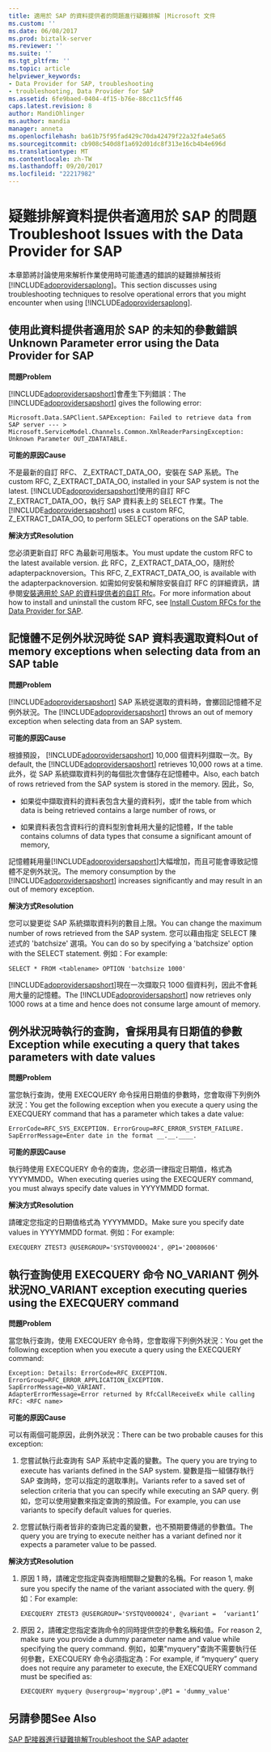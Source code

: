 ```yaml
---
title: 適用於 SAP 的資料提供者的問題進行疑難排解 |Microsoft 文件
ms.custom: ''
ms.date: 06/08/2017
ms.prod: biztalk-server
ms.reviewer: ''
ms.suite: ''
ms.tgt_pltfrm: ''
ms.topic: article
helpviewer_keywords:
- Data Provider for SAP, troubleshooting
- troubleshooting, Data Provider for SAP
ms.assetid: 6fe9baed-0404-4f15-b76e-88cc11c5ff46
caps.latest.revision: 8
author: MandiOhlinger
ms.author: mandia
manager: anneta
ms.openlocfilehash: ba61b75f95fad429c70da42479f22a32fa4e5a65
ms.sourcegitcommit: cb908c540d8f1a692d01dc8f313e16cb4b4e696d
ms.translationtype: MT
ms.contentlocale: zh-TW
ms.lasthandoff: 09/20/2017
ms.locfileid: "22217982"
---
```

# <a name="troubleshoot-issues-with-the-data-provider-for-sap"></a><span data-ttu-id="74f52-102">疑難排解資料提供者適用於 SAP 的問題</span><span class="sxs-lookup"><span data-stu-id="74f52-102">Troubleshoot Issues with the Data Provider for SAP</span></span>
<span data-ttu-id="74f52-103">本章節將討論使用來解析作業使用時可能遭遇的錯誤的疑難排解技術[!INCLUDE[adoprovidersaplong](../../includes/adoprovidersaplong-md.md)]。</span><span class="sxs-lookup"><span data-stu-id="74f52-103">This section discusses using troubleshooting techniques to resolve operational errors that you might encounter when using [!INCLUDE[adoprovidersaplong](../../includes/adoprovidersaplong-md.md)].</span></span>  
  
##  <a name="BKMK_SAPUnknownParam"></a><span data-ttu-id="74f52-104">使用此資料提供者適用於 SAP 的未知的參數錯誤</span><span class="sxs-lookup"><span data-stu-id="74f52-104">Unknown Parameter error using the Data Provider for SAP</span></span>  
 <span data-ttu-id="74f52-105">**問題**</span><span class="sxs-lookup"><span data-stu-id="74f52-105">**Problem**</span></span>  
  
 <span data-ttu-id="74f52-106">[!INCLUDE[adoprovidersapshort](../../includes/adoprovidersapshort-md.md)]會產生下列錯誤：</span><span class="sxs-lookup"><span data-stu-id="74f52-106">The [!INCLUDE[adoprovidersapshort](../../includes/adoprovidersapshort-md.md)] gives the following error:</span></span>  
  
```  
Microsoft.Data.SAPClient.SAPException: Failed to retrieve data from SAP server --- > Microsoft.ServiceModel.Channels.Common.XmlReaderParsingException: Unknown Parameter OUT_ZDATATABLE.  
```  
  
 <span data-ttu-id="74f52-107">**可能的原因**</span><span class="sxs-lookup"><span data-stu-id="74f52-107">**Cause**</span></span>  
  
 <span data-ttu-id="74f52-108">不是最新的自訂 RFC、 Z_EXTRACT_DATA_OO，安裝在 SAP 系統。</span><span class="sxs-lookup"><span data-stu-id="74f52-108">The custom RFC, Z_EXTRACT_DATA_OO, installed in your SAP system is not the latest.</span></span> <span data-ttu-id="74f52-109">[!INCLUDE[adoprovidersapshort](../../includes/adoprovidersapshort-md.md)]使用的自訂 RFC Z_EXTRACT_DATA_OO，執行 SAP 資料表上的 SELECT 作業。</span><span class="sxs-lookup"><span data-stu-id="74f52-109">The [!INCLUDE[adoprovidersapshort](../../includes/adoprovidersapshort-md.md)] uses a custom RFC, Z_EXTRACT_DATA_OO, to perform SELECT operations on the SAP table.</span></span>  
  
 <span data-ttu-id="74f52-110">**解決方式**</span><span class="sxs-lookup"><span data-stu-id="74f52-110">**Resolution**</span></span>  
  
 <span data-ttu-id="74f52-111">您必須更新自訂 RFC 為最新可用版本。</span><span class="sxs-lookup"><span data-stu-id="74f52-111">You must update the custom RFC to the latest available version.</span></span> <span data-ttu-id="74f52-112">此 RFC，Z_EXTRACT_DATA_OO，隨附於 adapterpacknoversion。</span><span class="sxs-lookup"><span data-stu-id="74f52-112">This RFC, Z_EXTRACT_DATA_OO, is available with the adapterpacknoversion.</span></span> <span data-ttu-id="74f52-113">如需如何安裝和解除安裝自訂 RFC 的詳細資訊，請參閱[安裝適用於 SAP 的資料提供者的自訂 Rfc](../../adapters-and-accelerators/adapter-sap/install-custom-rfcs-for-the-data-provider-for-sap.md)。</span><span class="sxs-lookup"><span data-stu-id="74f52-113">For more information about how to install and uninstall the custom RFC, see [Install Custom RFCs for the Data Provider for SAP](../../adapters-and-accelerators/adapter-sap/install-custom-rfcs-for-the-data-provider-for-sap.md).</span></span>
  
##  <a name="BKMK_SAPOOM"></a><span data-ttu-id="74f52-114">記憶體不足例外狀況時從 SAP 資料表選取資料</span><span class="sxs-lookup"><span data-stu-id="74f52-114">Out of memory exceptions when selecting data from an SAP table</span></span>  
 <span data-ttu-id="74f52-115">**問題**</span><span class="sxs-lookup"><span data-stu-id="74f52-115">**Problem**</span></span>  
  
 <span data-ttu-id="74f52-116">[!INCLUDE[adoprovidersapshort](../../includes/adoprovidersapshort-md.md)] SAP 系統從選取的資料時，會擲回記憶體不足例外狀況。</span><span class="sxs-lookup"><span data-stu-id="74f52-116">The [!INCLUDE[adoprovidersapshort](../../includes/adoprovidersapshort-md.md)] throws an out of memory exception when selecting data from an SAP system.</span></span>  
  
 <span data-ttu-id="74f52-117">**可能的原因**</span><span class="sxs-lookup"><span data-stu-id="74f52-117">**Cause**</span></span>  
  
 <span data-ttu-id="74f52-118">根據預設， [!INCLUDE[adoprovidersapshort](../../includes/adoprovidersapshort-md.md)] 10,000 個資料列擷取一次。</span><span class="sxs-lookup"><span data-stu-id="74f52-118">By default, the [!INCLUDE[adoprovidersapshort](../../includes/adoprovidersapshort-md.md)] retrieves 10,000 rows at a time.</span></span> <span data-ttu-id="74f52-119">此外，從 SAP 系統擷取資料列的每個批次會儲存在記憶體中。</span><span class="sxs-lookup"><span data-stu-id="74f52-119">Also, each batch of rows retrieved from the SAP system is stored in the memory.</span></span> <span data-ttu-id="74f52-120">因此，</span><span class="sxs-lookup"><span data-stu-id="74f52-120">So,</span></span>  
  
-   <span data-ttu-id="74f52-121">如果從中擷取資料的資料表包含大量的資料列，或</span><span class="sxs-lookup"><span data-stu-id="74f52-121">If the table from which data is being retrieved contains a large number of rows, or</span></span>  
  
-   <span data-ttu-id="74f52-122">如果資料表包含資料行的資料型別會耗用大量的記憶體，</span><span class="sxs-lookup"><span data-stu-id="74f52-122">If the table contains columns of data types that consume a significant amount of memory,</span></span>  
  
 <span data-ttu-id="74f52-123">記憶體耗用量[!INCLUDE[adoprovidersapshort](../../includes/adoprovidersapshort-md.md)]大幅增加，而且可能會導致記憶體不足例外狀況。</span><span class="sxs-lookup"><span data-stu-id="74f52-123">The memory consumption by the [!INCLUDE[adoprovidersapshort](../../includes/adoprovidersapshort-md.md)] increases significantly and may result in an out of memory exception.</span></span>  
  
 <span data-ttu-id="74f52-124">**解決方式**</span><span class="sxs-lookup"><span data-stu-id="74f52-124">**Resolution**</span></span>  
  
 <span data-ttu-id="74f52-125">您可以變更從 SAP 系統擷取資料列的數目上限。</span><span class="sxs-lookup"><span data-stu-id="74f52-125">You can change the maximum number of rows retrieved from the SAP system.</span></span> <span data-ttu-id="74f52-126">您可以藉由指定 SELECT 陳述式的 'batchsize' 選項。</span><span class="sxs-lookup"><span data-stu-id="74f52-126">You can do so by specifying a 'batchsize' option with the SELECT statement.</span></span> <span data-ttu-id="74f52-127">例如：</span><span class="sxs-lookup"><span data-stu-id="74f52-127">For example:</span></span>  
  
```  
SELECT * FROM <tablename> OPTION 'batchsize 1000'  
```  
  
 <span data-ttu-id="74f52-128">[!INCLUDE[adoprovidersapshort](../../includes/adoprovidersapshort-md.md)]現在一次擷取只 1000 個資料列，因此不會耗用大量的記憶體。</span><span class="sxs-lookup"><span data-stu-id="74f52-128">The [!INCLUDE[adoprovidersapshort](../../includes/adoprovidersapshort-md.md)] now retrieves only 1000 rows at a time and hence does not consume large amount of memory.</span></span>  
  
##  <a name="BKMK_SAPQueryExcep"></a><span data-ttu-id="74f52-129">例外狀況時執行的查詢，會採用具有日期值的參數</span><span class="sxs-lookup"><span data-stu-id="74f52-129">Exception while executing a query that takes parameters with date values</span></span>  
 <span data-ttu-id="74f52-130">**問題**</span><span class="sxs-lookup"><span data-stu-id="74f52-130">**Problem**</span></span>  
  
 <span data-ttu-id="74f52-131">當您執行查詢，使用 EXECQUERY 命令採用日期值的參數時，您會取得下列例外狀況：</span><span class="sxs-lookup"><span data-stu-id="74f52-131">You get the following exception when you execute a query using the EXECQUERY command that has a parameter which takes a date value:</span></span>  
  
```  
ErrorCode=RFC_SYS_EXCEPTION. ErrorGroup=RFC_ERROR_SYSTEM_FAILURE.   
SapErrorMessage=Enter date in the format __.__.____.  
```  
  
 <span data-ttu-id="74f52-132">**可能的原因**</span><span class="sxs-lookup"><span data-stu-id="74f52-132">**Cause**</span></span>  
  
 <span data-ttu-id="74f52-133">執行時使用 EXECQUERY 命令的查詢，您必須一律指定日期值，格式為 YYYYMMDD。</span><span class="sxs-lookup"><span data-stu-id="74f52-133">When executing queries using the EXECQUERY command, you must always specify date values in YYYYMMDD format.</span></span>  
  
 <span data-ttu-id="74f52-134">**解決方式**</span><span class="sxs-lookup"><span data-stu-id="74f52-134">**Resolution**</span></span>  
  
 <span data-ttu-id="74f52-135">請確定您指定的日期值格式為 YYYYMMDD。</span><span class="sxs-lookup"><span data-stu-id="74f52-135">Make sure you specify date values in YYYYMMDD format.</span></span> <span data-ttu-id="74f52-136">例如：</span><span class="sxs-lookup"><span data-stu-id="74f52-136">For example:</span></span>  
  
```  
EXECQUERY ZTEST3 @USERGROUP='SYSTQV000024', @P1='20080606'  
```  
  
##  <a name="BKMK_SAPNOVARIANT"></a><span data-ttu-id="74f52-137">執行查詢使用 EXECQUERY 命令 NO_VARIANT 例外狀況</span><span class="sxs-lookup"><span data-stu-id="74f52-137">NO_VARIANT exception executing queries using the EXECQUERY command</span></span>  
 <span data-ttu-id="74f52-138">**問題**</span><span class="sxs-lookup"><span data-stu-id="74f52-138">**Problem**</span></span>  
  
 <span data-ttu-id="74f52-139">當您執行查詢，使用 EXECQUERY 命令時，您會取得下列例外狀況：</span><span class="sxs-lookup"><span data-stu-id="74f52-139">You get the following exception when you execute a query using the EXECQUERY command:</span></span>  
  
```  
Exception: Details: ErrorCode=RFC_EXCEPTION. ErrorGroup=RFC_ERROR_APPLICATION_EXCEPTION. SapErrorMessage=NO_VARIANT.  
AdapterErrorMessage=Error returned by RfcCallReceiveEx while calling RFC: <RFC name>  
```  
  
 <span data-ttu-id="74f52-140">**可能的原因**</span><span class="sxs-lookup"><span data-stu-id="74f52-140">**Cause**</span></span>  
  
 <span data-ttu-id="74f52-141">可以有兩個可能原因，此例外狀況：</span><span class="sxs-lookup"><span data-stu-id="74f52-141">There can be two probable causes for this exception:</span></span>  
  
1.  <span data-ttu-id="74f52-142">您嘗試執行此查詢有 SAP 系統中定義的變數。</span><span class="sxs-lookup"><span data-stu-id="74f52-142">The query you are trying to execute has variants defined in the SAP system.</span></span> <span data-ttu-id="74f52-143">變數是指一組儲存執行 SAP 查詢時，您可以指定的選取準則。</span><span class="sxs-lookup"><span data-stu-id="74f52-143">Variants refer to a saved set of selection criteria that you can specify while executing an SAP query.</span></span> <span data-ttu-id="74f52-144">例如，您可以使用變數來指定查詢的預設值。</span><span class="sxs-lookup"><span data-stu-id="74f52-144">For example, you can use variants to specify default values for queries.</span></span>  
  
2.  <span data-ttu-id="74f52-145">您嘗試執行兩者皆非的查詢已定義的變數，也不預期要傳遞的參數值。</span><span class="sxs-lookup"><span data-stu-id="74f52-145">The query you are trying to execute neither has a variant defined nor it expects a parameter value to be passed.</span></span>  
  
 <span data-ttu-id="74f52-146">**解決方式**</span><span class="sxs-lookup"><span data-stu-id="74f52-146">**Resolution**</span></span>  
  
1.  <span data-ttu-id="74f52-147">原因 1 時，請確定您指定與查詢相關聯之變數的名稱。</span><span class="sxs-lookup"><span data-stu-id="74f52-147">For reason 1, make sure you specify the name of the variant associated with the query.</span></span> <span data-ttu-id="74f52-148">例如：</span><span class="sxs-lookup"><span data-stu-id="74f52-148">For example:</span></span>  
  
    ```  
    EXECQUERY ZTEST3 @USERGROUP='SYSTQV000024', @variant =  ‘variant1’  
    ```  
  
2.  <span data-ttu-id="74f52-149">原因 2，請確定您指定查詢命令的同時提供空的參數名稱和值。</span><span class="sxs-lookup"><span data-stu-id="74f52-149">For reason 2, make sure you provide a dummy parameter name and value while specifying the query command.</span></span> <span data-ttu-id="74f52-150">例如，如果"myquery"查詢不需要執行任何參數，EXECQUERY 命令必須指定為：</span><span class="sxs-lookup"><span data-stu-id="74f52-150">For example, if “myquery” query does not require any parameter to execute, the EXECQUERY command must be specified as:</span></span>  
  
    ```  
    EXECQUERY myquery @usergroup='mygroup',@P1 = 'dummy_value'  
    ```  
  
## <a name="see-also"></a><span data-ttu-id="74f52-151">另請參閱</span><span class="sxs-lookup"><span data-stu-id="74f52-151">See Also</span></span>  
[<span data-ttu-id="74f52-152">SAP 配接器進行疑難排解</span><span class="sxs-lookup"><span data-stu-id="74f52-152">Troubleshoot the SAP adapter</span></span>](../../adapters-and-accelerators/adapter-sap/troubleshoot-the-sap-adapter.md)